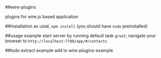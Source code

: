 ##wire-plugins

plugins for wire.js based application

##installation
as usial, `npm install` (you should have `node` preinstalled)

##usage example
start server by running default task `grunt`; navigate your browser to `http://localhost:7788/app/#/contacts`

##todo
extract example add to wire-plugins-example